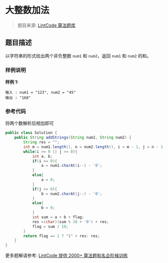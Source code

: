 # 大整数加法
 > 题目来源: [LintCode 算法题库](https://www.lintcode.com/problem/add-strings/?utm_source=sc-github-wzz)
 ## 题目描述
 以字符串的形式给出两个非负整数 `num1` 和 `num2`，返回 `num1` 和 `num2` 的和。 
 ### 样例说明
 **样例 1:**
```
输入 : num1 = "123", num2 = "45"
输出 : "168"
```
 ### 参考代码
 将两个数解析后相加即可
```java
public class Solution {
    public String addStrings(String num1, String num2) {
        String res = "";
        int m = num1.length(), n = num2.length(), i = m - 1, j = n - 1, flag = 0;
        while(i >= 0 || j >= 0){
            int a, b; 
            if(i >= 0){
                a = num1.charAt(i--) - '0';
            }
            else{
                a = 0;
            }
            if(j >= 0){
                b = num2.charAt(j--) - '0';
            }
            else{
                b = 0;
            }
            int sum = a + b + flag;
            res =(char)(sum % 10 + '0') + res;
            flag = sum / 10;
        }
        return flag == 1 ? "1" + res: res; 
    }
}
```
 更多题解请参考: [LintCode 提供 2000+ 算法题和名企阶梯训练](https://www.lintcode.com/problem/?utm_source=sc-github-wzz)